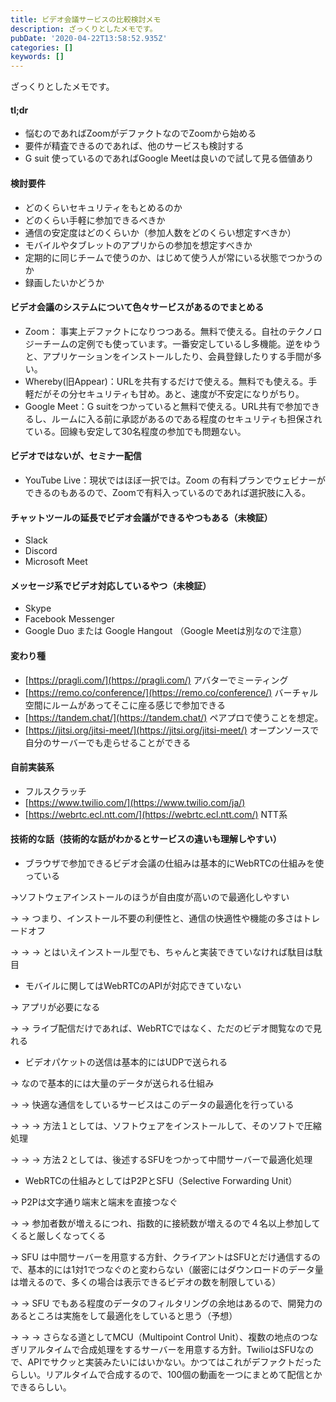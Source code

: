 ```yaml
---
title: ビデオ会議サービスの比較検討メモ
description: ざっくりとしたメモです。
pubDate: '2020-04-22T13:58:52.935Z'
categories: []
keywords: []
---
```


ざっくりとしたメモです。

#### tl;dr

*   悩むのであればZoomがデファクトなのでZoomから始める
*   要件が精査できるのであれば、他のサービスも検討する
*   G suit 使っているのであればGoogle Meetは良いので試して見る価値あり

#### 検討要件

*   どのくらいセキュリティをもとめるのか
*   どのくらい手軽に参加できるべきか
*   通信の安定度はどのくらいか（参加人数をどのくらい想定すべきか）
*   モバイルやタブレットのアプリからの参加を想定すべきか
*   定期的に同じチームで使うのか、はじめて使う人が常にいる状態でつかうのか
*   録画したいかどうか

#### ビデオ会議のシステムについて色々サービスがあるのでまとめる

*   Zoom： 事実上デファクトになりつつある。無料で使える。自社のテクノロジーチームの定例でも使っています。一番安定しているし多機能。逆をゆうと、アプリケーションをインストールしたり、会員登録したりする手間が多い。
*   Whereby(旧Appear)：URLを共有するだけで使える。無料でも使える。手軽だがその分セキュリティも甘め。あと、速度が不安定になりがちり。
*   Google Meet：G suitをつかっていると無料で使える。URL共有で参加できるし、ルームに入る前に承認があるのである程度のセキュリティも担保されている。回線も安定して30名程度の参加でも問題ない。

#### ビデオではないが、セミナー配信

*   YouTube Live：現状ではほぼ一択では。Zoom の有料プランでウェビナーができるのもあるので、Zoomで有料入っているのであれば選択肢に入る。

#### チャットツールの延長でビデオ会議ができるやつもある（未検証）

*   Slack
*   Discord
*   Microsoft Meet

#### メッセージ系でビデオ対応しているやつ（未検証）

*   Skype
*   Facebook Messenger
*   Google Duo または Google Hangout （Google Meetは別なので注意）

#### 変わり種

*   [https://pragli.com/](https://pragli.com/) アバターでミーティング
*   [https://remo.co/conference/](https://remo.co/conference/) バーチャル空間にルームがあってそこに座る感じで参加できる
*   [https://tandem.chat/](https://tandem.chat/) ペアプロで使うことを想定。
*   [https://jitsi.org/jitsi-meet/](https://jitsi.org/jitsi-meet/) オープンソースで自分のサーバーでも走らせることができる

#### 自前実装系

*   フルスクラッチ
*   [https://www.twilio.com/](https://www.twilio.com/ja/)
*   [https://webrtc.ecl.ntt.com/](https://webrtc.ecl.ntt.com/) NTT系

#### 技術的な話（技術的な話がわかるとサービスの違いも理解しやすい）

*   ブラウザで参加できるビデオ会議の仕組みは基本的にWebRTCの仕組みを使っている

→ソフトウェアインストールのほうが自由度が高いので最適化しやすい

→ → つまり、インストール不要の利便性と、通信の快適性や機能の多さはトレードオフ

→ → → とはいえインストール型でも、ちゃんと実装できていなければ駄目は駄目

*   モバイルに関してはWebRTCのAPIが対応できていない

→ アプリが必要になる

→ → ライブ配信だけであれば、WebRTCではなく、ただのビデオ閲覧なので見れる

*   ビデオパケットの送信は基本的にはUDPで送られる

→ なので基本的には大量のデータが送られる仕組み

→ → 快適な通信をしているサービスはこのデータの最適化を行っている

→ → → 方法１としては、ソフトウェアをインストールして、そのソフトで圧縮処理

→ → → 方法２としては、後述するSFUをつかって中間サーバーで最適化処理

*   WebRTCの仕組みとしてはP2PとSFU（Selective Forwarding Unit）

→ P2Pは文字通り端末と端末を直接つなぐ

→ → 参加者数が増えるにつれ、指数的に接続数が増えるので４名以上参加してくると厳しくなってくる

→ SFU は中間サーバーを用意する方針、クライアントはSFUとだけ通信するので、基本的には1対1でつなぐのと変わらない（厳密にはダウンロードのデータ量は増えるので、多くの場合は表示できるビデオの数を制限している）

→ → SFU でもある程度のデータのフィルタリングの余地はあるので、開発力のあるところは実施をして最適化をしていると思う（予想）

→ → → さらなる道としてMCU（Multipoint Control Unit）、複数の地点のつなぎリアルタイムで合成処理をするサーバーを用意する方針。TwilioはSFUなので、APIでサクッと実装みたいにはいかない。かつてはこれがデファクトだったらしい。リアルタイムで合成するので、100個の動画を一つにまとめて配信とかできるらしい。